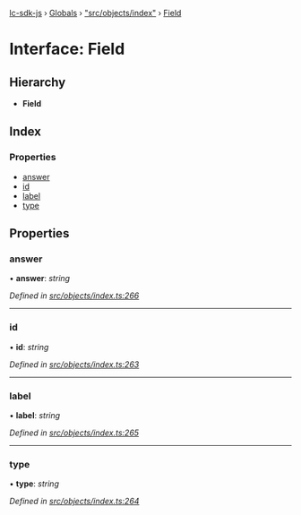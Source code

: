 [lc-sdk-js](../README.md) › [Globals](../globals.md) › ["src/objects/index"](../modules/_src_objects_index_.md) › [Field](_src_objects_index_.field.md)

# Interface: Field

## Hierarchy

* **Field**

## Index

### Properties

* [answer](_src_objects_index_.field.md#answer)
* [id](_src_objects_index_.field.md#id)
* [label](_src_objects_index_.field.md#label)
* [type](_src_objects_index_.field.md#type)

## Properties

###  answer

• **answer**: *string*

*Defined in [src/objects/index.ts:266](https://github.com/livechat/lc-sdk-js/blob/38eeefe/src/objects/index.ts#L266)*

___

###  id

• **id**: *string*

*Defined in [src/objects/index.ts:263](https://github.com/livechat/lc-sdk-js/blob/38eeefe/src/objects/index.ts#L263)*

___

###  label

• **label**: *string*

*Defined in [src/objects/index.ts:265](https://github.com/livechat/lc-sdk-js/blob/38eeefe/src/objects/index.ts#L265)*

___

###  type

• **type**: *string*

*Defined in [src/objects/index.ts:264](https://github.com/livechat/lc-sdk-js/blob/38eeefe/src/objects/index.ts#L264)*

